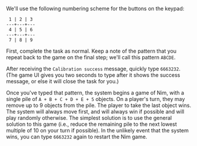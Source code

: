 We'll use the following numbering scheme for the buttons on the keypad:

```
 1 | 2 | 3
---+---+---
 4 | 5 | 6
---+---+---
 7 | 8 | 9
 ```

First, complete the task as normal.  Keep a note of the pattern that you repeat back to the game on the final step; we'll call this pattern `ABCDE`.

After receiving the `Calibration success` message, quickly type `6663232`.  (The game UI gives you two seconds to type after it shows the success message, or else it will close the task for you.)

Once you've typed that pattern, the system begins a game of Nim, with a single pile of `A + B + C + D + E + 5` objects.  On a player's turn, they may remove up to 9 objects from the pile.  The player to take the last object wins.  The system will always move first, and will always win if possible and will play randomly otherwise.  The simplest solution is to use the general solution to this game (i.e., reduce the remaining pile to the next lowest multiple of 10 on your turn if possible).  In the unlikely event that the system wins, you can type `6663232` again to restart the Nim game.